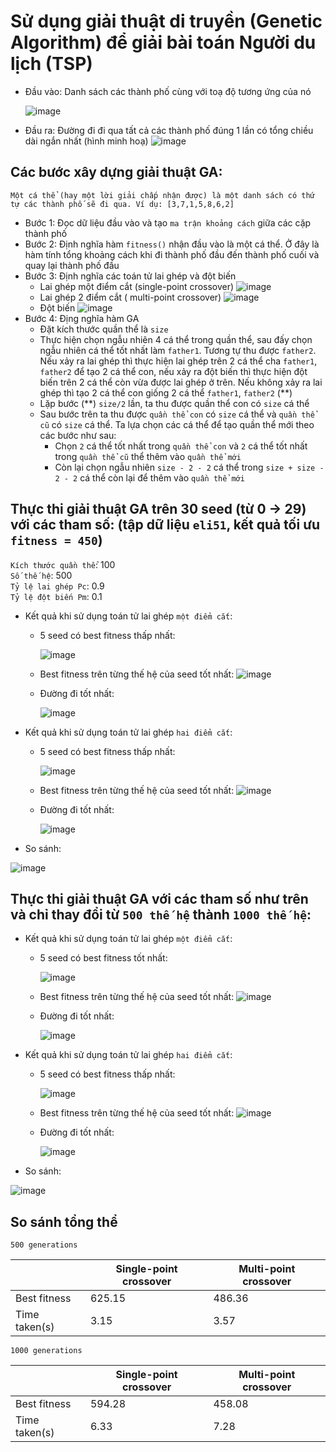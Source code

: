 # Sử dụng giải thuật di truyền (Genetic Algorithm) để giải bài toán Người du lịch (TSP)
* Đầu vào: Danh sách các thành phố cùng với toạ độ tương ứng của nó 

  ![image](https://user-images.githubusercontent.com/79850337/230314968-be70853d-f65e-4d5a-90b4-0d5db1736d7b.png)
* Đầu ra: Đường đi đi qua tất cả các thành phố đúng 1 lần có tổng chiều dài ngắn nhất (hình minh hoạ)
![image](https://user-images.githubusercontent.com/79850337/230316411-029edcf1-84a8-4962-8b60-19a384e79ad5.png)
## Các bước xây dựng giải thuật GA:
`Một cá thể (hay một lời giải chấp nhận được) là một danh sách có thứ tự các thành phố sẽ đi qua. Ví dụ: [3,7,1,5,8,6,2]`
* Bước 1: Đọc dữ liệu đầu vào và tạo `ma trận khoảng cách` giữa các cặp thành phố
* Bước 2: Định nghĩa hàm `fitness()` nhận đầu vào là một cá thể. Ở đây là hàm tính tổng khoảng cách khi đi thành phố đầu đến thành phố cuối và quay lại thành phố đầu
* Bước 3: Định nghĩa các toán tử lai ghép và đột biến
  * Lai ghép một điểm cắt (single-point crossover)
  ![image](https://user-images.githubusercontent.com/79850337/230320401-2b71240d-40a8-428d-b5bd-c38a10dfa221.png)
  * Lai ghép 2 điểm cắt ( multi-point crossover)
  ![image](https://user-images.githubusercontent.com/79850337/230320600-8b0a9974-64d8-4d67-bf58-30d7b0594968.png)
  * Đột biến
  ![image](https://user-images.githubusercontent.com/79850337/230320923-06b42bc0-c490-42c4-a22b-d95af338eede.png)
* Bước 4: Địng nghĩa hàm GA
  * Đặt kích thước quần thể là `size`
  * Thực hiện chọn ngẫu nhiên 4 cá thể trong quần thể, sau đấy chọn ngẫu nhiên cá thể tốt nhất làm `father1`. Tương tự thu được `father2`. Nếu xảy ra lai ghép thì thực hiện lai ghép trên 2 cá thể cha `father1`, `father2` để tạo 2 cá thể con, nếu xảy ra đột biến thì thực hiện đột biến trên 2 cá thể còn vừa được lai ghép ở trên. Nếu không xảy ra lai ghép thì tạo 2 cá thể con giống 2 cá thể `father1`, `father2` (**)
  * Lặp bước (**) `size/2` lần, ta thu được quần thể con có `size` cá thể
  * Sau bước trên ta thu được `quần thể con` có `size` cá thể và `quần thể cũ` có `size` cá thể. Ta lựa chọn các cá thể để tạo quần thể mới theo các bước như sau:
    * Chọn `2` cá thể tốt nhất trong `quần thể con` và `2` cá thể tốt nhất trong `quần thể cũ` thể thêm vào `quần thể mới`
    * Còn lại chọn ngẫu nhiên `size - 2 - 2` cá thể trong `size + size - 2 - 2` cá thể còn lại để thêm vào `quần thể mới`

## Thực thi giải thuật GA trên 30 seed (từ 0 -> 29) với các tham số: (tập dữ liệu `eli51`, kết quả tối ưu `fitness = 450`)
`Kích thước quần thể`: 100\
`Số thế hệ`: 500\
`Tỷ lệ lai ghép Pc`: 0.9\
`Tỷ lệ đột biến Pm`: 0.1
* Kết quả khi sử dụng toán tử lai ghép `một điểm cắt`:
  * 5 seed có best fitness thấp nhất:
  
    ![image](https://user-images.githubusercontent.com/79850337/230364832-7c36060f-f8cd-4727-9337-8bb94dee6fac.png)
  * Best fitness trên từng thế hệ của seed tốt nhất:
  ![image](https://user-images.githubusercontent.com/79850337/230364943-4c7d07f0-61a2-441f-b6b5-2f686ebaf81d.png)
  * Đường đi tốt nhất:
  
    ![image](https://user-images.githubusercontent.com/79850337/230364995-4899d4d5-4524-46f5-b519-b9dd88f5842c.png)
* Kết quả khi sử dụng toán tử lai ghép `hai điểm cắt`:
  * 5 seed có best fitness thấp nhất:
  
    ![image](https://user-images.githubusercontent.com/79850337/230365229-7f52f240-037b-4240-b0a4-df717040679a.png)
  * Best fitness trên từng thế hệ của seed tốt nhất:
  ![image](https://user-images.githubusercontent.com/79850337/230365280-35d17cb4-390e-46f7-8626-e8f4047c4e09.png)
  * Đường đi tốt nhất:
  
    ![image](https://user-images.githubusercontent.com/79850337/230365332-d111caa5-c3a5-4de0-a800-8cd39fa21274.png)
* So sánh:

![image](https://user-images.githubusercontent.com/79850337/230365369-c61a1d8e-582a-4931-bfd2-3fd084a41a01.png)

## Thực thi giải thuật GA với các tham số như trên và chỉ thay đổi từ `500 thế hệ` thành `1000 thế hệ`:
* Kết quả khi sử dụng toán tử lai ghép `một điểm cắt`:
  * 5 seed có best fitness tốt nhất:
    
    ![image](https://user-images.githubusercontent.com/79850337/230359922-df9af1fe-47d4-4751-87e7-0f1473f059fe.png)
  * Best fitness trên từng thế hệ của seed tốt nhất:
  ![image](https://user-images.githubusercontent.com/79850337/230360930-f8c4f4aa-7beb-40bb-954b-18719dae22f8.png)
  * Đường đi tốt nhất:
  
    ![image](https://user-images.githubusercontent.com/79850337/230361010-74276176-ae1d-45ae-85a6-510c3b34ad91.png)
* Kết quả khi sử dụng toán tử lai ghép `hai điểm cắt`:
  * 5 seed có best fitness thấp nhất:
    
    ![image](https://user-images.githubusercontent.com/79850337/230364195-f6e1a45e-a311-440a-857d-d0aad97b61fe.png)
  * Best fitness trên từng thế hệ của seed tốt nhất:
  ![image](https://user-images.githubusercontent.com/79850337/230364335-60705372-7a43-4355-ae1b-751af2f9c707.png)
  * Đường đi tốt nhất:
  
    ![image](https://user-images.githubusercontent.com/79850337/230364380-1500c937-d8da-4ae1-8477-83a6c2a7ffd7.png)
* So sánh:

![image](https://user-images.githubusercontent.com/79850337/230364447-47b764a3-f586-4795-a775-8d5e56613a9b.png)
## So sánh tổng thể
`500 generations`

|  | Single-point crossover | Multi-point crossover |
| ------------- | ------------- | ------------- |
| Best fitness  | 625.15 | 486.36 |
| Time taken(s)  | 3.15 | 3.57 |

`1000 generations`

|  | Single-point crossover | Multi-point crossover |
| ------------- | ------------- | ------------- |
| Best fitness  | 594.28 | 458.08 |
| Time taken(s)  | 6.33 | 7.28 |





